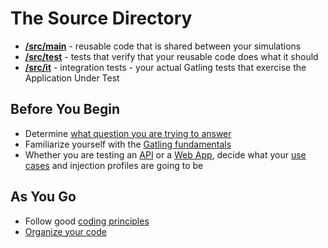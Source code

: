 # The Source Directory

* **[/src/main](main)** - reusable code that is shared between your simulations
* **[/src/test](test)** - tests that verify that your reusable code does what it should
* **[/src/it](it)** - integration tests - your actual Gatling tests that exercise the Application Under Test

## Before You Begin

* Determine [what question you are trying to answer](../doc/what-are-you-testing.md)
* Familiarize yourself with the [Gatling fundamentals](../doc/gatling-fundamentals.md)
* Whether you are testing an [API](../doc/api-testing.md) or a [Web App](../doc/web-application-testing.md), decide what your [use cases](../doc/use-cases.md) and injection profiles are going to be

## As You Go

* Follow good [coding principles](../doc/coding-principles.md)
* [Organize your code](../doc/code-organization.md)

